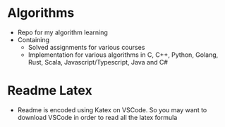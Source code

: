 # Algorithms
- Repo for my algorithm learning
- Containing
  - Solved assignments for various courses
  - Implementation for various algorithms in C, C++, Python, Golang, Rust, Scala, Javascript/Typescript, Java and C#

# Readme Latex
- Readme is encoded using Katex on VSCode. So you may want to download VSCode in order to read all the latex formula
